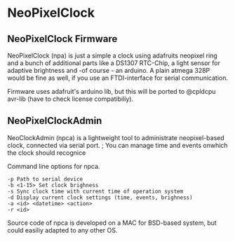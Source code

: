 NeoPixelClock
=============


NeoPixelClock Firmware
----------------------
NeoPixelClock (npa) is just a simple a clock using adafruits neopixel ring and a bunch of additional parts like a DS1307 RTC-Chip, a light sensor for adaptive brightness and -of course - an arduino. A plain atmega 328P would be fine as well, if you use an FTDI-interface for serial communication.

Firmware uses adafruit's arduino lib, but this will be ported to @cpldcpu avr-lib (have to check license compatibiliy).


NeoPixelClockAdmin
------------------
NeoClockAdmin (npca) is a lightweight tool to administrate neopixel-based clock, connected via serial port. ; You can manage time and events onwhich the clock should recognice 

Command line options for npca.

	-p Path to serial device
	-b <1-15> Set clock brighness 
	-s Sync clock time with current time of operation system
	-d Display current clock settings (time, events, brighness) 
	-a <id> <datetime> <action>
	-r <id> 


Source code of npca is developed on a MAC for BSD-based system, but could easiliy adapted to any other OS.


